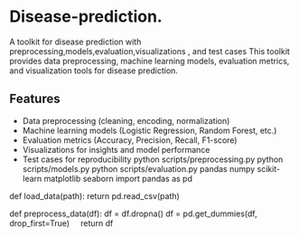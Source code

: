 # Disease-prediction.
A toolkit for disease prediction with preprocessing,models,evaluation,visualizations , and test cases
This toolkit provides data preprocessing, machine learning models, evaluation metrics, and visualization tools for disease prediction.

## Features
- Data preprocessing (cleaning, encoding, normalization)
- Machine learning models (Logistic Regression, Random Forest, etc.)
- Evaluation metrics (Accuracy, Precision, Recall, F1-score)
- Visualizations for insights and model performance
- Test cases for reproducibility
python scripts/preprocessing.py
python scripts/models.py
python scripts/evaluation.py
pandas
numpy
scikit-learn
matplotlib
seaborn
import pandas as pd

def load_data(path):
    return pd.read_csv(path)

def preprocess_data(df):
    df = df.dropna()
    df = pd.get_dummies(df, drop_first=True)
    return df
    
